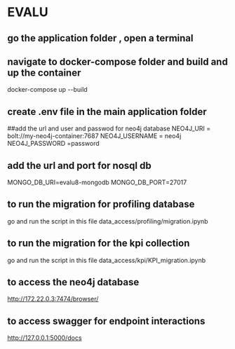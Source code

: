 # EVALU
## go the application folder , open a terminal 
## navigate to docker-compose folder and build and up the container
  docker-compose up --build

## create .env file in the main application folder 

##add the url and user and passwod for neo4j database 
 NEO4J_URI = bolt://my-neo4j-container:7687
 NEO4J_USERNAME = neo4j
 NEO4J_PASSWORD =password
## add the url and port for nosql db 
MONGO_DB_URI=evalu8-mongodb
MONGO_DB_PORT=27017

## to run the migration for profiling database 
 go and run the script in this file data_access/profiling/migration.ipynb

## to run the migration for the kpi collection 
go and run the script in this file data_access/kpi/KPI_migration.ipynb

## to access the neo4j database 
http://172.22.0.3:7474/browser/

## to access swagger for endpoint interactions  
http://127.0.0.1:5000/docs
